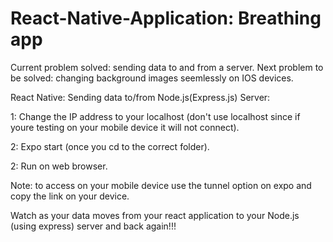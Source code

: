 # React-Native-Application: Breathing app
Current problem solved: sending data to and from a server.
Next problem to be solved: changing background images seemlessly on IOS devices.



React Native: Sending data to/from Node.js(Express.js) Server:

1: Change the IP address to your localhost (don't use localhost since if youre testing on your mobile device it will not connect).

2: Expo start (once you cd to the correct folder).

2: Run on web browser. 

Note: to access on your mobile device use the tunnel option on expo and copy the link on your device.

Watch as your data moves from your react application to your Node.js (using express) server and back again!!!


